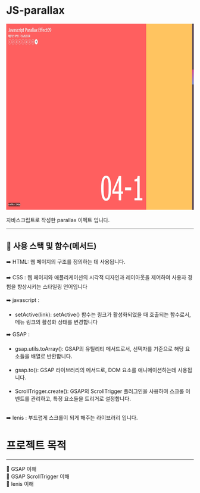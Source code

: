 # JS-parallax

<img src="img/parallax.jpg"  width="1000" height="500">

자바스크립트로 작성한 parallax 이펙트 입니다. 

******

📓 사용 스택 및 함수(메서드)
---

➡️ HTML: 웹 페이지의 구조를 정의하는 데 사용됩니다.<br><br>
➡️ CSS : 웹 페이지와 애플리케이션의 시각적 디자인과 레이아웃을 제어하여 사용자 경험을 향상시키는 스타일링 언어입니다 <br><br>
➡️ javascript : 
 + setActive(link): setActive() 함수는 링크가 활성화되었을 때 호출되는 함수로서, 메뉴 링크의 활성화 상태를 변경합니다
   
➡️ GSAP :
+ gsap.utils.toArray(): GSAP의 유틸리티 메서드로서, 선택자를 기준으로 해당 요소들을 배열로 반환합니다.  <br><br>
+ gsap.to(): GSAP 라이브러리의 메서드로, DOM 요소를 애니메이션하는데 사용됩니다.  <br><br>
+ ScrollTrigger.create(): GSAP의 ScrollTrigger 플러그인을 사용하여 스크롤 이벤트를 관리하고, 특정 요소들을 트리거로 설정합니다. <br><br>

➡️ lenis : 부드럽게 스크롤이 되게 해주는 라이브러리 입니다.


# 프로젝트 목적

---

📕  GSAP 이해 <br>
📕  GSAP ScrollTrigger 이해 <br>
📕  lenis 이해 <br>











